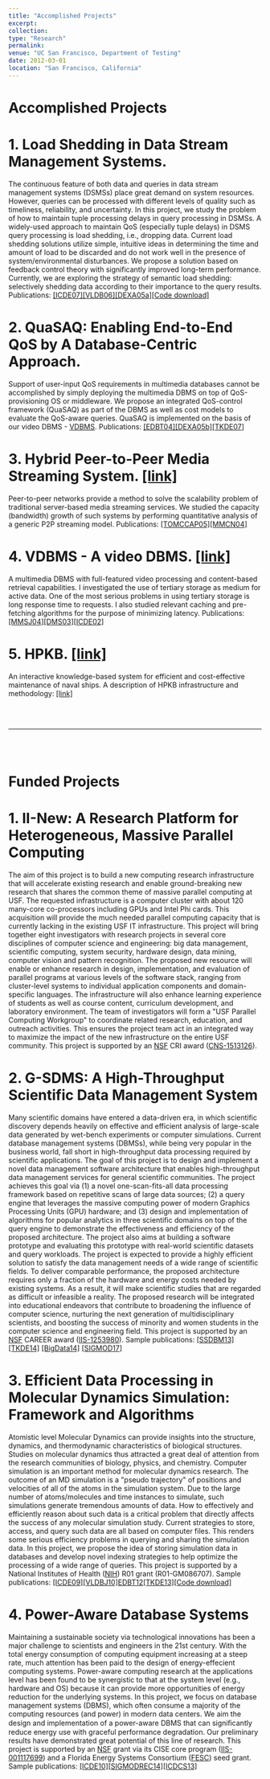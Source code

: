 ```yaml
---
title: "Accomplished Projects"
excerpt:
collection:
type: "Research"
permalink:
venue: "UC San Francisco, Department of Testing"
date: 2012-03-01
location: "San Francisco, California"
---
```


# Accomplished Projects
# 1. Load Shedding in Data Stream Management Systems.

  The continuous feature of both data and queries in data stream management systems (DSMSs) place great demand on system resources. However, queries can be processed with different levels of quality such as timeliness, reliability, and uncertainty. In this project, we study the problem of how to maintain tuple processing delays in query processing in DSMSs. A widely-used approach to maintain QoS (especially tuple delays) in DSMS query processing is load shedding, i.e., dropping data. Current load shedding solutions utilize simple, intuitive ideas in determining the time and amount of load to be discarded and do not work well in the presence of system/environmental disturbances. We propose a solution based on feedback control theory with significantly improved long-term performance. Currently, we are exploring the strategy of semantic load shedding: selectively shedding data according to their importance to the query results. Publications: [[ICDE07]](https://cse.usf.edu/~tuy/pub/ICDE07.pdf)[[VLDB06]](https://cse.usf.edu/~tuy/pub/vldb06.pdf)[[DEXA05a]](https://cse.usf.edu/~tuy/pub/dexa05-ctrl.pdf)[[Code download]](https://cse.usf.edu/~tuy/research/code/DSMS-readme.htm)



# 2. QuaSAQ: Enabling End-to-End QoS by A Database-Centric Approach.

  Support of user-input QoS requirements in multimedia databases cannot be accomplished by simply deploying the multimedia DBMS on top of QoS-provisioning OS or middleware. We propose an integrated QoS-control framework (QuaSAQ) as part of the DBMS as well as cost models to evaluate the QoS-aware queries. QuaSAQ is implemented on the basis of our video DBMS - [VDBMS](https://www.cs.purdue.edu/vdbms/).  Publications: [[EDBT04]](https://cse.usf.edu/~tuy/pub/edbt04.pdf)[[DEXA05b]](https://cse.usf.edu/~tuy/pub/dexa05-rep.pdf)[[TKDE07]](https://cse.usf.edu/~tuy/pub/TKDE07.pdf)



# 3. Hybrid Peer-to-Peer Media Streaming System. [[link]](https://cse.usf.edu/~tuy/research/P2P/index1.html)

  Peer-to-peer networks provide a method to solve the scalability problem of traditional server-based media streaming services. We studied the capacity (bandwidth) growth of such systems by performing quantitative analysis of a generic P2P streaming model.  Publications: [[TOMCCAP05]](https://cse.usf.edu/~tuy/pub/tomccap05.pdf)[[MMCN04]](https://cse.usf.edu/~tuy/pub/spie04.pdf)



# 4. VDBMS - A video DBMS. [[link]](https://www.cs.purdue.edu/vdbms/)

  A multimedia DBMS with full-featured video processing and content-based retrieval capabilities. I investigated the use of tertiary storage as medium for active data. One of the most serious problems in using tertiary storage is long response time to requests. I also studied relevant caching and pre-fetching algorithms for the purpose of minimizing latency. Publications: [[MMSJ04]](https://cse.usf.edu/~tuy/pub/mms_vdbms.pdf)[[DMS03]](https://cse.usf.edu/~tuy/pub/DMS03.pdf)[[ICDE02]](https://cse.usf.edu/~tuy/pub/icde02.pdf)



# 5. HPKB. [[link]](https://www.cs.purdue.edu/hpkb/)

  An interactive knowledge-based system for efficient and cost-effective maintenance of naval ships. A description of HPKB infrastructure and methodology: [[link]](https://cse.usf.edu/~tuy/research/HPKB/intro.PDF)
  
<br/>
<br/>
<hr/>
<br/>
<br/>

# Funded Projects

# 1. II-New: A Research Platform for Heterogeneous, Massive Parallel Computing


  The aim of this project is to build a new computing research infrastructure that will accelerate existing research and enable ground-breaking new research that shares the common theme of massive parallel computing at USF. The requested infrastructure is a computer cluster with about 120 many-core co-processors including GPUs and Intel Phi cards. This acquisition will provide the much needed parallel computing capacity that is currently lacking in the existing USF IT infrastructure. This project will bring together eight investigators with research projects in several core disciplines of computer science and engineering: big data management, scientific computing, system security, hardware design, data mining, computer vision and pattern recognition. The proposed new resource will enable or enhance research in design, implementation, and evaluation of parallel programs at various levels of the software stack, ranging from cluster-level systems to individual application components and domain-specific languages. The infrastructure will also enhance learning experience of students as well as course content, curriculum development, and laboratory environment. The team of investigators will form a "USF Parallel Computing Workgroup" to coordinate related research, education, and outreach activities. This ensures the project team act in an integrated way to maximize the impact of the new infrastructure on the entire USF community.
    This project is supported by an [NSF](https://www.nsf.gov/) CRI award ([CNS-1513126](https://www.nsf.gov/awardsearch/showAward?AWD_ID=1513126)).
    


# 2. G-SDMS: A High-Throughput Scientific Data Management System


  Many scientific domains have entered a data-driven era, in which scientific discovery depends heavily on effective and efficient analysis of large-scale data generated by wet-bench experiments or computer simulations. Current database management systems (DBMSs), while being very popular in the business world, fall short in high-throughput data processing required by scientific applications. The goal of this project is to design and implement a novel data management software architecture that enables high-throughput data management services for general scientific communities. The project achieves this goal via (1) a novel one-scan-fits-all data processing framework based on repetitive scans of large data sources; (2) a query engine that leverages the massive computing power of modern Graphics Processing Units (GPU) hardware; and (3) design and implementation of algorithms for popular analytics in three scientific domains on top of the query engine to demonstrate the effectiveness and efficiency of the proposed architecture. The project also aims at building a software prototype and evaluating this prototype with real-world scientific datasets and query workloads. The project is expected to provide a highly efficient solution to satisfy the data management needs of a wide range of scientific fields. To deliver comparable performance, the proposed architecture requires only a fraction of the hardware and energy costs needed by existing systems. As a result, it will make scientific studies that are regarded as difficult or infeasible a reality. The proposed research will be integrated into educational endeavors that contribute to broadening the influence of computer science, nurturing the next generation of multidisciplinary scientists, and boosting the success of minority and women students in the computer science and engineering field.
    This project is supported by an [NSF](https://www.nsf.gov/) CAREER award ([IIS-1253980](https://www.nsf.gov/awardsearch/showAward?AWD_ID=1253980)). Sample publications: [[SSDBM13]](https://cse.usf.edu/~tuy/pub/SSDBM13.pdf) [[TKDE14]](https://cse.usf.edu/~tuy/pub/TKDE14.pdf) [[BigData14]](https://cse.usf.edu/~tuy/pub/BigData14.pdf) [[SIGMOD17]](https://cse.usf.edu/~tuy/pub/SIGMOD17.pdf)
    


# 3. Efficient Data Processing in Molecular Dynamics Simulation: Framework and Algorithms


  Atomistic level Molecular Dynamics can provide insights into the structure, dynamics, and thermodynamic characteristics of biological structures. Studies on molecular dynamics thus attracted a great deal of attention from the research communities of biology, physics, and chemistry. Computer simulation is an important method for molecular dynamics research. The outcome of an MD simulation is a "pseudo trajectory" of positions and velocities of all of the atoms in the simulation system. Due to the large number of atoms/molecules and time instances to simulate, such simulations generate tremendous amounts of data. How to effectively and efficiently reason about such data is a critical problem that directly affects the success of any molecular simulation study. Current strategies to store, access, and query such data are all based on computer files. This renders some serious efficiency problems in querying and sharing the simulation data. In this project, we propose the idea of storing simulation data in databases and develop novel indexing strategies to help optimize the processing of a wide range of queries.
    This project is supported by a National Institutes of Health ([NIH](https://www.nih.gov/)) R01 grant (R01-GM086707). Sample publications: [[ICDE09]](https://cse.usf.edu/~tuy/pub/ICDE09.pdf)[[VLDBJ10]](https://cse.usf.edu/~tuy/pub/VLDBJ10.pdf)[EDBT12](https://cse.usf.edu/~tuy/pub/EDBT12.pdf)[[TKDE13]](https://cse.usf.edu/~tuy/pub/TKDE13.pdf)[[Code download]](https://cse.usf.edu/~tuy/research/code/SDH.c)

    
    
    
# 4. Power-Aware Database Systems


  Maintaining a sustainable society via technological innovations has been a major challenge to scientists and engineers in the 21st century. With the total energy consumption of computing equipment increasing at a steep rate, much attention has been paid to the design of energy-effecient computing systems. Power-aware computing research at the applications level has been found to be synergistic to that at the system level (e.g., hardware and OS) because it can provide more opportunities of energy reduction for the underlying systems. In this project, we focus on database management systems (DBMS), which often consume a majority of the computing resources (and power) in modern data centers. We aim the design and implementation of a power-aware DBMS that can signiﬁcantly reduce energy use with graceful performance degradation. Our preliminary results have demonstrated great potential of this line of research.
    This project is supported by an [NSF](https://www.nsf.gov/) grant via its CISE core program ([IIS-001117699](https://www.nsf.gov/awardsearch/showAward?AWD_ID=1117699)) and a Florida Energy Systems Consortium ([FESC](http://floridaenergy.ufl.edu/)) seed grant. Sample publications: [[ICDE10]](https://cse.usf.edu/~tuy/pub/ICDE10.pdf)[[SIGMODREC14]](https://cse.usf.edu/~tuy/pub/SIGREC12.pdf)[[ICDCS13]](https://cse.usf.edu/~tuy/pub/ICDCS13.pdf)

